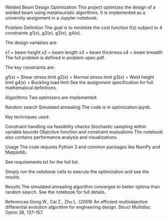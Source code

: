 Welded Beam Design Optimization
This project optimizes the design of a welded beam using metaheuristic algorithms. It is implemented as a university assignment in a Jupyter notebook.

Problem Definition
The goal is to minimize the cost function f(x) subject to 4 constraints g1(x), g2(x), g3(x), g4(x).

The design variables are:

x1 = beam height
x2 = beam length
x3 = beam thickness
x4 = beam breadth
The full problem is defined in problem-spec.pdf.

The key constraints are:

g1(x) = Shear stress limit
g2(x) = Normal stress limit
g3(x) = Weld height limit
g4(x) = Buckling load limit
See the assignment specification for full mathematical definitions.

Algorithms
Two optimizers are implemented:

Random search
Simulated annealing
The code is in optimization.ipynb.

Key techniques used:

Constraint handling via feasibility checks
Stochastic sampling within variable bounds
Objective function and constraint evaluations
The notebook also contains performance analysis and visualizations.

Usage
The code requires Python 3 and common packages like NumPy and Matplotlib.

See requirements.txt for the full list.

Simply run the notebook cells to execute the optimization and see the results.

Results
The simulated annealing algorithm converges to better optima than random search. See the notebook for full details.

References
Gong W., Cai Z., Zhu L. (2009) An efficient multiobjective differential evolution algorithm for engineering design. Struct Multidisc Optim 38, 137–157.
